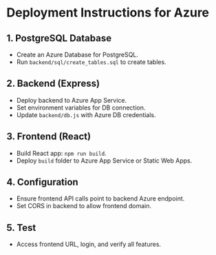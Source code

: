 # Deployment Instructions for Azure

## 1. PostgreSQL Database
- Create an Azure Database for PostgreSQL.
- Run `backend/sql/create_tables.sql` to create tables.

## 2. Backend (Express)
- Deploy backend to Azure App Service.
- Set environment variables for DB connection.
- Update `backend/db.js` with Azure DB credentials.

## 3. Frontend (React)
- Build React app: `npm run build`.
- Deploy `build` folder to Azure App Service or Static Web Apps.

## 4. Configuration
- Ensure frontend API calls point to backend Azure endpoint.
- Set CORS in backend to allow frontend domain.

## 5. Test
- Access frontend URL, login, and verify all features.
